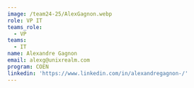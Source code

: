 ```yaml
---
image: /team24-25/AlexGagnon.webp
role: VP IT
teams_role:
  - VP
teams:
  - IT
name: Alexandre Gagnon
email: alexg@unixrealm.com
program: COEN
linkedin: 'https://www.linkedin.com/in/alexandregagnon-/'
---
```


